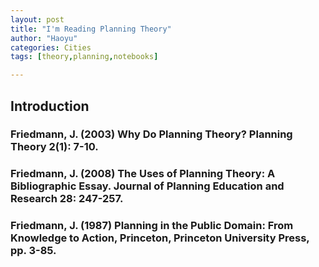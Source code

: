 ```yaml
---
layout: post
title: "I'm Reading Planning Theory"
author: "Haoyu"
categories: Cities
tags: [theory,planning,notebooks]

---
```


## Introduction

### Friedmann, J. (2003) Why Do Planning Theory? Planning Theory 2(1): 7-10.
### Friedmann, J. (2008) The Uses of Planning Theory: A Bibliographic Essay. Journal of Planning Education and Research 28: 247-257.
### Friedmann, J. (1987) Planning in the Public Domain: From Knowledge to Action, Princeton, Princeton University Press, pp. 3-85.

